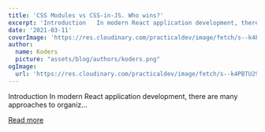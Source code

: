 ```yaml
---
title: 'CSS Modules vs CSS-in-JS. Who wins?'
excerpt: 'Introduction   In modern React application development, there are many approaches to organiz...'
date: '2021-03-11'
coverImage: 'https://res.cloudinary.com/practicaldev/image/fetch/s--k4PBTU29--/c_imagga_scale,f_auto,fl_progressive,h_420,q_auto,w_1000/https://dev-to-uploads.s3.amazonaws.com/uploads/articles/62av8l3yv5zl8lii4jw1.png'
author:
  name: Koders
  picture: "assets/blog/authors/koders.png"
ogImage:
  url: 'https://res.cloudinary.com/practicaldev/image/fetch/s--k4PBTU29--/c_imagga_scale,f_auto,fl_progressive,h_420,q_auto,w_1000/https://dev-to-uploads.s3.amazonaws.com/uploads/articles/62av8l3yv5zl8lii4jw1.png'
---
```


Introduction   In modern React application development, there are many approaches to organiz...

[Read more](https://dev.to/alexsergey/css-modules-vs-css-in-js-who-wins-3n25)

